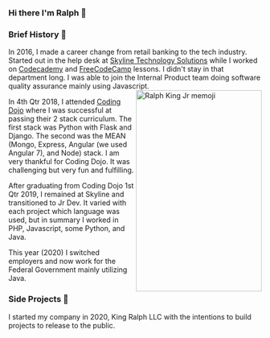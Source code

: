 ### Hi there I'm Ralph 👋

### Brief History 📜
In 2016, I made a career change from retail banking to the tech industry.  Started out in the help desk at [Skyline Technology Solutions](https://www.skylinenet.net/) while I worked on [Codecademy](https://www.codecademy.com/) and [FreeCodeCamp](https://www.freecodecamp.org/) lessons. I didn't stay in that department long. I was able to join the Internal Product team doing software quality assurance mainly using Javascript.
<img align="right" src="" alt="Ralph King Jr memoji" width=250px height=400px/>

In 4th Qtr 2018, I attended [Coding Dojo](https://www.codingdojo.com/) where I was successful at passing their 2 stack curriculum. The first stack was Python with Flask and Django. The second was the MEAN (Mongo, Express, Angular (we used Angular 7), and Node) stack. I am very thankful for Coding Dojo. It was challenging but very fun and fulfilling.

After graduating from Coding Dojo 1st Qtr 2019, I remained at Skyline and transitioned to Jr Dev. It varied with each project which language was used, but in summary I worked in PHP, Javascript, some Python, and Java.

This year (2020) I switched employers and now work for the Federal Government mainly utilizing Java.

### Side Projects 🚧
I started my company in 2020, King Ralph LLC with the intentions to build projects to release to the public. 


<!--
**kingralph33/kingralph33** is a ✨ _special_ ✨ repository because its `README.md` (this file) appears on your GitHub profile.

Here are some ideas to get you started:

- 🔭 I’m currently working on ...
- 🌱 I’m currently learning ...
- 👯 I’m looking to collaborate on ...
- 🤔 I’m looking for help with ...
- 💬 Ask me about ...
- 📫 How to reach me: ...
- 😄 Pronouns: ...
- ⚡ Fun fact: ...
-->
